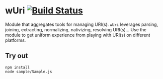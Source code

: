
# wUri [![Build Status](https://travis-ci.org/Wandalen/wUri.svg?branch=master)](https://travis-ci.org/Wandalen/wUri)

Module that aggregates tools for managing URI(s). `wUri` leverages parsing, joining, extracting, normalizing, nativizing, resolving URI(s)... Use the module to get uniform experience from playing with URI(s) on different platforms.

## Try out
```
npm install
node sample/Sample.js
```

